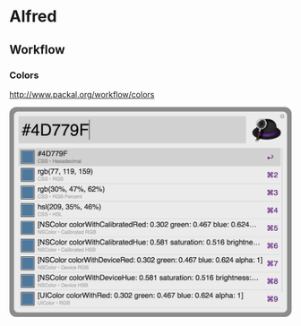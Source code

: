 # Alfred

## Workflow

### Colors

http://www.packal.org/workflow/colors

![alfred-workflow-colors](uploads/alfred-colors.png)